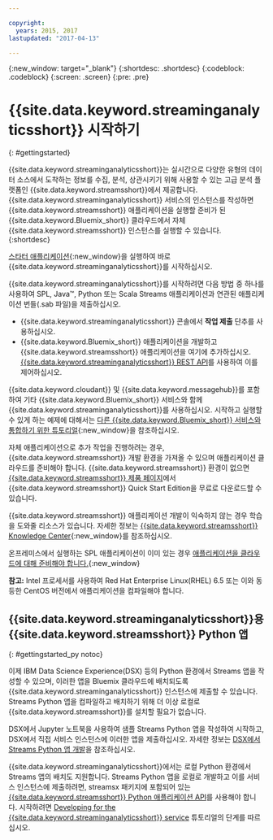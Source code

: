 ```yaml
---

copyright:
  years: 2015, 2017
lastupdated: "2017-04-13"

---
```


<!-- Attribute definitions -->
{:new_window: target="_blank"}
{:shortdesc: .shortdesc}
{:codeblock: .codeblock}
{:screen: .screen}
{:pre: .pre}


# {{site.data.keyword.streaminganalyticsshort}} 시작하기
{: #gettingstarted}

{{site.data.keyword.streaminganalyticsshort}}는 실시간으로 다양한 유형의 데이터 소스에서 도착하는 정보를 수집, 분석, 상관시키기 위해 사용할 수 있는 고급 분석 플랫폼인 {{site.data.keyword.streamsshort}}에서 제공합니다. {{site.data.keyword.streaminganalyticsshort}} 서비스의 인스턴스를 작성하면 {{site.data.keyword.streamsshort}} 애플리케이션을 실행할 준비가 된 {{site.data.keyword.Bluemix_short}} 클라우드에서 자체 {{site.data.keyword.streamsshort}} 인스턴스를 실행할 수 있습니다.
{:shortdesc}

[스타터 애플리케이션](/docs/services/StreamingAnalytics/c_starterapps.html){:new_window}을 실행하여 바로 {{site.data.keyword.streaminganalyticsshort}}를 시작하십시오. 

{{site.data.keyword.streaminganalyticsshort}}를 시작하려면 다음 방법 중 하나를 사용하여 SPL, Java™, Python 또는 Scala Streams 애플리케이션과 연관된 애플리케이션 번들(.sab 파일)을 제출하십시오. 
* {{site.data.keyword.streaminganalyticsshort}} 콘솔에서 **작업 제출** 단추를 사용하십시오. 
* {{site.data.keyword.Bluemix_short}} 애플리케이션을 개발하고 {{site.data.keyword.streamsshort}} 애플리케이션을 여기에 추가하십시오.
[{{site.data.keyword.streaminganalyticsshort}} REST API](https://console.ng.bluemix.net/apidocs/220)를 사용하여 이를 제어하십시오. 


{{site.data.keyword.cloudant}} 및 {{site.data.keyword.messagehub}}를 포함하여 기타 {{site.data.keyword.Bluemix_short}} 서비스와 함께 {{site.data.keyword.streaminganalyticsshort}}를 사용하십시오. 시작하고 실행할 수 있게 하는 예제에 대해서는 [다른 {{site.data.keyword.Bluemix_short}} 서비스와 통합하기 위한 튜토리얼](/docs/services/StreamingAnalytics/r_integrating_cloudant_rest.html){:new_window}을 참조하십시오. 

자체 애플리케이션으로 추가 작업을 진행하려는 경우, {{site.data.keyword.streamsshort}} 개발 환경을 가져올 수 있으며 애플리케이션 클라우드를 준비해야 합니다. {{site.data.keyword.streamsshort}} 환경이 없으면 [{{site.data.keyword.streamsshort}} 제품 페이지](https://www.ibm.com/analytics/us/en/technology/stream-computing/#products)에서 {{site.data.keyword.streamsshort}} Quick Start Edition을 무료로 다운로드할 수 있습니다.

{{site.data.keyword.streamsshort}} 애플리케이션 개발이 익숙하지 않는 경우 학습을 도와줄 리소스가 있습니다. 자세한 정보는 [{{site.data.keyword.streamsshort}} Knowledge Center](https://www.ibm.com/support/knowledgecenter/en/SSCRJU_4.2.0/com.ibm.streams.welcome.doc/doc/kc-homepage.html){:new_window}를 참조하십시오.

온프레미스에서 실행하는 SPL 애플리케이션이 이미 있는 경우 [애플리케이션을 클라우드에 대해 준비해야 합니다.](https://developer.ibm.com/streamsdev/docs/getting-spl-application-ready-cloud/){:new_window}

**참고:** Intel 프로세서를 사용하여 Red Hat Enterprise Linux(RHEL) 6.5 또는 이와 동등한 CentOS 버전에서 애플리케이션을 컴파일해야 합니다. 

## {{site.data.keyword.streaminganalyticsshort}}용 {{site.data.keyword.streamsshort}} Python 앱
{: #gettingstarted_py notoc}

이제 IBM Data Science Experience(DSX) 등의 Python 환경에서 Streams 앱을 작성할 수 있으며, 이러한 앱을 Bluemix 클라우드에 배치되도록 {{site.data.keyword.streaminganalyticsshort}} 인스턴스에 제출할 수 있습니다. Streams Python 앱을 컴파일하고 배치하기 위해 더 이상 로컬로 {{site.data.keyword.streamsshort}}를 설치할 필요가 없습니다. 

DSX에서 Jupyter 노트북을 사용하여 샘플 Streams Python 앱을 작성하여 시작하고, DSX에서 직접 서비스 인스턴스에 이러한 앱을 제출하십시오.
자세한 정보는 [DSX에서 Streams Python 앱 개발](/docs/services/StreamingAnalytics/t_develop_apps_python.html#t_develop_python_dsx)을 참조하십시오. 

{{site.data.keyword.streaminganalyticsshort}}에서는 로컬 Python 환경에서 Streams 앱의 배치도 지원합니다. Streams Python 앱을 로컬로 개발하고 이를 서비스 인스턴스에 제출하려면, streamsx 패키지에 포함되어 있는 [{{site.data.keyword.streamsshort}} Python 애플리케이션 API](http://ibmstreams.github.io/streamsx.documentation/docs/python/python-appapi-devguide/#50-api-features)를 사용해야 합니다. 시작하려면 [Developing for the {{site.data.keyword.streaminganalyticsshort}} service](http://ibmstreams.github.io/streamsx.documentation/docs/python/1.6/python-appapi-devguide-2a/index.html) 튜토리얼의 단계를 따르십시오.

